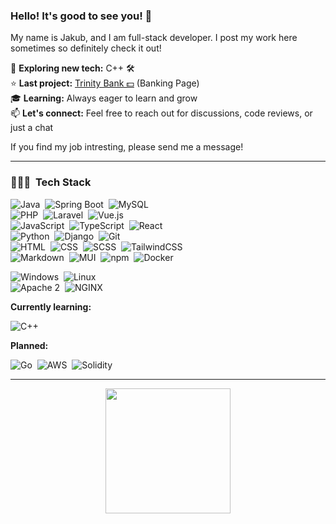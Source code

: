 
### Hello! It's good to see you! 👋

My name is Jakub, and I am full-stack developer. I post my work here sometimes so definitely check it out!

🚀 **Exploring new tech:** C++ 🛠️\
⭐ **Last project:** [Trinity Bank 💵](https://github.com/bovvver/trinitybank) (Banking Page)\
🎓 **Learning:** Always eager to learn and grow\
📫 **Let's connect:** Feel free to reach out for discussions, code reviews, or just a chat

If you find my job intresting, please send me a message!
<hr>

### 👨🏻‍💻 &nbsp;Tech Stack

![Java](https://img.shields.io/badge/-Java-05122A?style=flat&logo=openJDK&logoColor=white)&nbsp;
![Spring Boot](https://img.shields.io/badge/-SpringBoot-05122A?style=flat&logo=SpringBoot)&nbsp;
![MySQL](https://img.shields.io/badge/-MySQL-05122A?style=flat&logo=MySQL&logoColor=white)\
![PHP](https://img.shields.io/badge/-php-05122A?style=flat&logo=php)&nbsp;
![Laravel](https://img.shields.io/badge/-Laravel-05122A?style=flat&logo=Laravel)&nbsp;
![Vue.js](https://img.shields.io/badge/-Vue.js-05122A?style=flat&logo=vue.js)\
![JavaScript](https://img.shields.io/badge/-JavaScript-05122A?style=flat&logo=JavaScript)&nbsp;
![TypeScript](https://img.shields.io/badge/-TypeScript-05122A?style=flat&logo=TypeScript)&nbsp;
![React](https://img.shields.io/badge/-React-05122A?style=flat&logo=React)\
![Python](https://img.shields.io/badge/-Python-05122A?style=flat&logo=Python)&nbsp;
![Django](https://img.shields.io/badge/-Django-05122A?style=flat&logo=Django)&nbsp;
![Git](https://img.shields.io/badge/-Git-05122A?style=flat&logo=git)\
![HTML](https://img.shields.io/badge/-HTML-05122A?style=flat&logo=HTML5)&nbsp;
![CSS](https://img.shields.io/badge/-CSS-05122A?style=flat&logo=CSS3&logoColor=1572B6)&nbsp;
![SCSS](https://img.shields.io/badge/-SCSS-05122A?style=flat&logo=SASS&logoColor=c14181)&nbsp;
![TailwindCSS](https://img.shields.io/badge/-Tailwind%20CSS-05122A?style=flat&logo=tailwindcss)\
![Markdown](https://img.shields.io/badge/-Markdown-05122A?style=flat&logo=markdown)&nbsp;
![MUI](https://img.shields.io/badge/-MUI-05122A?style=flat&logo=MUI)&nbsp;
![npm](https://img.shields.io/badge/-npm-05122A?style=flat&logo=npm)&nbsp;
![Docker](https://img.shields.io/badge/-Docker-05122A?style=flat&logo=Docker)

![Windows](https://img.shields.io/badge/-Windows-05122A?style=flat&logo=Windows)&nbsp;
![Linux](https://img.shields.io/badge/-Linux-05122A?style=flat&logo=Linux)\
![Apache 2](https://img.shields.io/badge/-Apache2-05122A?style=flat&logo=Apache)&nbsp;
![NGINX](https://img.shields.io/badge/-NGINX-05122A?style=flat&logo=NGINX)&nbsp;

**Currently learning:**

![C++](https://img.shields.io/badge/-C++-05122A?style=flat&logo=cplusplus)&nbsp;

**Planned:**

![Go](https://img.shields.io/badge/-Go-05122A?style=flat&logo=go)&nbsp;
![AWS](https://img.shields.io/badge/-AWS-05122A?style=flat&logo=Amazon&logoColor=white)&nbsp;
![Solidity](https://img.shields.io/badge/-Solidity-05122A?style=flat&logo=Solidity)&nbsp;
<hr>

<div align="center">
  <a href="https://github.com/anuraghazra/github-readme-stats">
    <img height=200 src="https://github-readme-stats.vercel.app/api/top-langs/?username=bovvver&layout=compact&theme=tokyonight&hide=scss,html,css,blade" />
  </a>
</div>




